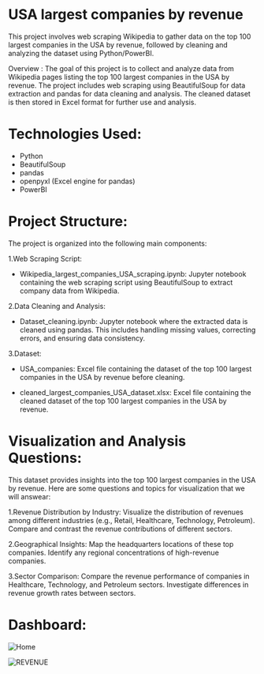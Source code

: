 
# USA largest companies by revenue


This project involves web scraping Wikipedia to gather data on the top 100 largest companies in the USA by revenue, followed by cleaning and analyzing the dataset using Python/PowerBI.

Overview :
The goal of this project is to collect and analyze data from Wikipedia pages listing the top 100 largest companies in the USA by revenue. The project includes web scraping using BeautifulSoup for data extraction and pandas for data cleaning and analysis. The cleaned dataset is then stored in Excel format for further use and analysis.

# Technologies Used:
- Python
- BeautifulSoup
- pandas
- openpyxl (Excel engine for pandas)
- PowerBI
  
# Project Structure:
The project is organized into the following main components:

1.Web Scraping Script:

- Wikipedia_largest_companies_USA_scraping.ipynb: Jupyter notebook containing the web scraping script using BeautifulSoup to extract company data from       Wikipedia.
  
2.Data Cleaning and Analysis:

- Dataset_cleaning.ipynb: Jupyter notebook where the extracted data is cleaned using pandas. This includes handling missing values, correcting errors, and ensuring data consistency.
  
3.Dataset:

- USA_companies: Excel file containing the dataset of the top 100 largest companies in the USA by revenue before cleaning.

- cleaned_largest_companies_USA_dataset.xlsx: Excel file containing the cleaned dataset of the top 100 largest companies in the USA by revenue.

# Visualization and Analysis Questions:

This dataset provides insights into the top 100 largest companies in the USA by revenue. Here are some questions and topics for visualization that we will answear:

1.Revenue Distribution by Industry:
Visualize the distribution of revenues among different industries (e.g., Retail, Healthcare, Technology, Petroleum).
Compare and contrast the revenue contributions of different sectors.

2.Geographical Insights:
Map the headquarters locations of these top companies.
Identify any regional concentrations of high-revenue companies.

3.Sector Comparison:
Compare the revenue performance of companies in Healthcare, Technology, and Petroleum sectors.
Investigate differences in revenue growth rates between sectors.

# Dashboard:

![Home](https://github.com/DevVertix/USA-largest-companies-by-revenue/assets/96891235/c61271c7-93ad-4231-9308-9d0226a63312)

![REVENUE](https://github.com/DevVertix/USA-largest-companies-by-revenue/assets/96891235/bca335c5-7491-4c12-91e4-1803ab69f8c2)



